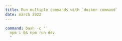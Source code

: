 ```yaml
---
title: Run multiple commands with `docker command`
date: march 2022
---
```


```yaml
command: bash -c "
  npm i && npm run dev
  "
```
